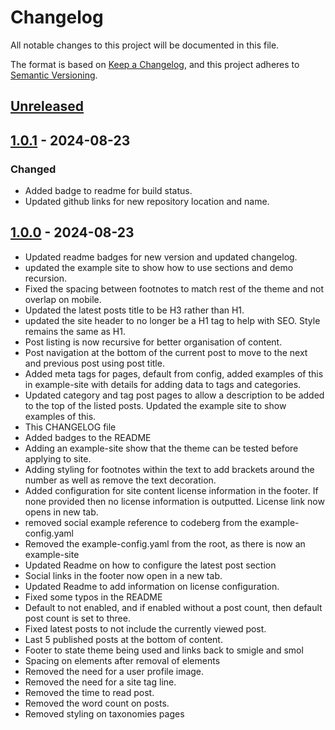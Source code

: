 # Changelog

All notable changes to this project will be documented in this file.

The format is based on [Keep a Changelog](https://keepachangelog.com/en/1.1.0/),
and this project adheres to [Semantic Versioning](https://semver.org/spec/v2.0.0.html).

## [Unreleased]

## [1.0.1] - 2024-08-23

### Changed

- Added badge to readme for build status.
- Updated github links for new repository location and name.

## [1.0.0] - 2024-08-23

- Updated readme badges for new version and updated changelog.
- updated the example site to show how to use sections and demo recursion.
- Fixed the spacing between footnotes to match rest of the theme and not overlap on mobile.
- Updated the latest posts title to be H3 rather than H1.
- updated the site header to no longer be a H1 tag to help with SEO. Style remains the same as H1.
- Post listing is now recursive for better organisation of content.
- Post navigation at the bottom of the current post to move to the next and previous post using post title.
- Added meta tags for pages, default from config, added examples of this in example-site with details for adding data to tags and categories.
- Updated category and tag post pages to allow a description to be added to the top of the listed posts. Updated the example site to show examples of this.
- This CHANGELOG file
- Added badges to the README
- Adding an example-site show that the theme can be tested before applying to site.
- Adding styling for footnotes within the text to add brackets around the number as well as remove the text decoration.
- Added configuration for site content license information in the footer. If none provided then no license information is outputted. License link now opens in new tab.
- removed social example reference to codeberg from the example-config.yaml
- Removed the example-config.yaml from the root, as there is now an example-site
- Updated Readme on how to configure the latest post section
- Social links in the footer now open in a new tab.
- Updated Readme to add information on license configuration.
- Fixed some typos in the README
- Default to not enabled, and if enabled without a post count, then default post count is set to three.
- Fixed latest posts to not include the currently viewed post.
- Last 5 published posts at the bottom of content.
- Footer to state theme being used and links back to smigle and smol
- Spacing on elements after removal of elements
- Removed the need for a user profile image.
- Removed the need for a site tag line.
- Removed the time to read post.
- Removed the word count on posts.
- Removed styling on taxonomies pages

[unreleased]: https://github.com/joe-mccarthy/smigle-lite/compare/1.0.1...HEAD
[1.0.1]: https://github.com/joe-mccarthy/smigle-lite/compare/1.0.0...1.0.1
[1.0.0]: https://github.com/joe-mccarthy/smigle-lite/releases/tag/1.0.0
